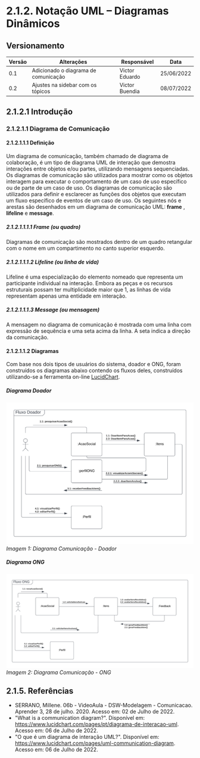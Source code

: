 # 2.1.2. Notação UML – Diagramas Dinâmicos
## Versionamento
| Versão | Alterações                           | Responsável    | Data       |
| ------ | ------------------------------------ | -------------- | ---------- |
| 0.1    | Adicionado o diagrama de comunicação | Victor Eduardo | 25/06/2022 |
| 0.2    | Ajustes na sidebar com os tópicos    | Victor Buendia | 08/07/2022 |

## 2.1.2.1 Introdução
### 2.1.2.1.1 Diagrama de Comunicação
#### 2.1.2.1.1.1 Definição
Um diagrama de comunicação, também chamado de diagrama de colaboração, é um tipo de diagrama UML de interação que demostra interações entre objetos e/ou partes, utilizando mensagens sequenciadas.
Os diagramas de comunicação são utilizados para mostrar como os objetos interagem para executar o comportamento de um caso de uso específico ou de parte de um caso de uso. Os diagramas de comunicação são utilizados para definir e esclarecer as funções dos objetos que executam um fluxo específico de eventos de um caso de uso.
Os seguintes nós e arestas são desenhados em um diagrama de comunicação UML: **frame** , **lifeline** e **message**.

##### 2.1.2.1.1.1.1 Frame (ou quadro)
Diagramas de comunicação são mostrados dentro de um quadro retangular com o nome em um compartimento no canto superior esquerdo.

##### 2.1.2.1.1.1.2 Lifeline (ou linha de vida)
Lifeline é uma especialização do elemento nomeado que representa um participante individual na interação. Embora as peças e os recursos estruturais possam ter multiplicidade maior que 1, as linhas de vida representam apenas uma entidade em interação.

##### 2.1.2.1.1.1.3 Message (ou mensagem)
A mensagem no diagrama de comunicação é mostrada com uma linha com expressão de sequência e uma seta acima da linha. A seta indica a direção da comunicação.

#### 2.1.2.1.1.2 Diagramas
Com base nos dois tipos de usuários do sistema, doador e ONG, foram construídos os diagramas abaixo contendo os fluxos deles, construídos utilizando-se a ferramenta on-line [LucidChart](https://www.lucidchart.com/pages/pt).

##### Diagrama Doador
![Fluxo Doador](../imgs/Diagrama_Comunica%C3%A7%C3%A3o-Doador.png)
_Imagem 1: Diagrama Comunicação - Doador_
##### Diagrama ONG
![Fluxo ONG](../imgs/Diagrama_Comunica%C3%A7%C3%A3o-ONG.png)
_Imagem 2: Diagrama Comunicação - ONG_

## 2.1.5. Referências

- SERRANO, Millene. 06b - VideoAula - DSW-Modelagem - Comunicacao. Aprender 3, 28 de julho. 2020. Acesso em: 02 de Julho de 2022.
- "What is a communication diagram?". Disponível em: <https://www.lucidchart.com/pages/pt/diagrama-de-interacao-uml>. Acesso em: 06 de Julho de 2022.
- "O que é um diagrama de interação UML?". Disponível em: <https://www.lucidchart.com/pages/uml-communication-diagram>. Acesso em: 06 de Julho de 2022.
